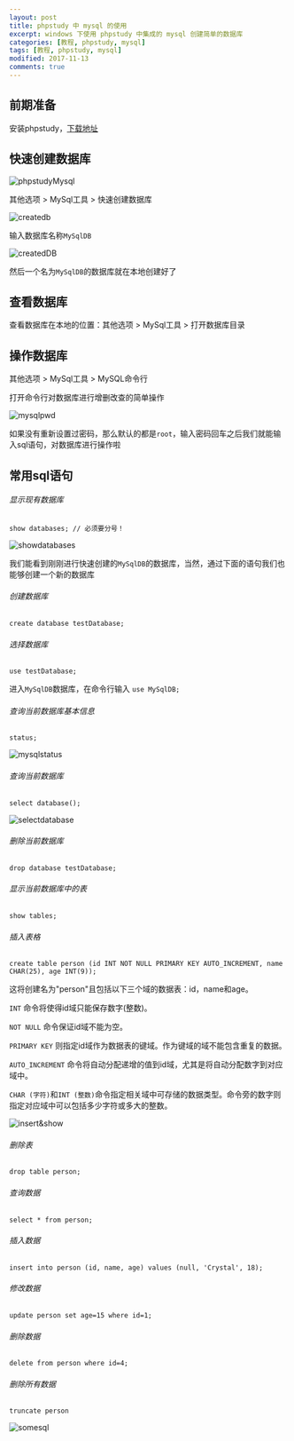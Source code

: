 ```yaml
---
layout: post
title: phpstudy 中 mysql 的使用
excerpt: windows 下使用 phpstudy 中集成的 mysql 创建简单的数据库
categories: [教程, phpstudy, mysql]
tags: [教程, phpstudy, mysql]
modified: 2017-11-13
comments: true
---
```


## 前期准备
安装phpstudy，[下载地址](https://www.baidu.com/link?url=yRcr1XyRiVvvVrxIGwUYj2-EAH2Bq0uXQvDpAeJpK8BTMCWyHyIC0pm5gAy6lHOWC4jASLGaOwTtcZa78XITbc9iC4tSLXaJQufyzZ_Bw37&wd=&eqid=beac4e620000592f0000000559edbd24)

## 快速创建数据库
![phpstudyMysql](http://oy41mkgad.bkt.clouddn.com/phpstudyMysql.png 'phpstudyMysql')

其他选项 > MySql工具 > 快速创建数据库 

![createdb](http://oy41mkgad.bkt.clouddn.com/createdb.png 'createdb')

输入数据库名称`MySqlDB`

![createdDB](http://oy41mkgad.bkt.clouddn.com/createdDB.png 'createdDB')

然后一个名为`MySqlDB`的数据库就在本地创建好了

## 查看数据库
查看数据库在本地的位置：其他选项 > MySql工具 > 打开数据库目录

## 操作数据库
其他选项 > MySql工具 > MySQL命令行

打开命令行对数据库进行增删改查的简单操作

![mysqlpwd](http://oy41mkgad.bkt.clouddn.com/mysqlpwd.png 'mysqlpwd')

如果没有重新设置过密码，那么默认的都是`root`，输入密码回车之后我们就能输入sql语句，对数据库进行操作啦

## 常用sql语句
###### 显示现有数据库

```
show databases; // 必须要分号！
```

![showdatabases](http://oy41mkgad.bkt.clouddn.com/showdatabases.png 'showdatabases')

我们能看到刚刚进行快速创建的`MySqlDB`的数据库，当然，通过下面的语句我们也能够创建一个新的数据库
###### 创建数据库

```
create database testDatabase;
```
###### 选择数据库

```
use testDatabase;
```

进入`MySqlDB`数据库，在命令行输入 `use MySqlDB;`

###### 查询当前数据库基本信息

```
status;
```
![mysqlstatus](http://oy41mkgad.bkt.clouddn.com/mysqlstatus.png 'mysqlstatus')

###### 查询当前数据库

```
select database();
```
![selectdatabase](http://oy41mkgad.bkt.clouddn.com/selectdatabase.png 'selectdatabase')

###### 删除当前数据库

```
drop database testDatabase;
```

###### 显示当前数据库中的表

```
show tables;
```

###### 插入表格

```
create table person (id INT NOT NULL PRIMARY KEY AUTO_INCREMENT, name CHAR(25), age INT(9));
```
 这将创建名为"person"且包括以下三个域的数据表：id，name和age。

`INT` 命令将使得id域只能保存数字(整数)。

`NOT NULL` 命令保证id域不能为空。

`PRIMARY KEY` 则指定id域作为数据表的键域。作为键域的域不能包含重复的数据。

`AUTO_INCREMENT` 命令将自动分配递增的值到id域，尤其是将自动分配数字到对应域中。

`CHAR (字符)`和`INT (整数)`命令指定相关域中可存储的数据类型。命令旁的数字则指定对应域中可以包括多少字符或多大的整数。

![insert&show](http://oy41mkgad.bkt.clouddn.com/insert&show.png 'insert&show')

###### 删除表

```
drop table person;
```

###### 查询数据

```
select * from person;
```

###### 插入数据
```
insert into person (id, name, age) values (null, 'Crystal', 18);
```


###### 修改数据

```
update person set age=15 where id=1;
```

###### 删除数据

```
delete from person where id=4;
```

###### 删除所有数据

```
truncate person
```
![somesql](http://oy41mkgad.bkt.clouddn.com/somesql.png 'somesql')
